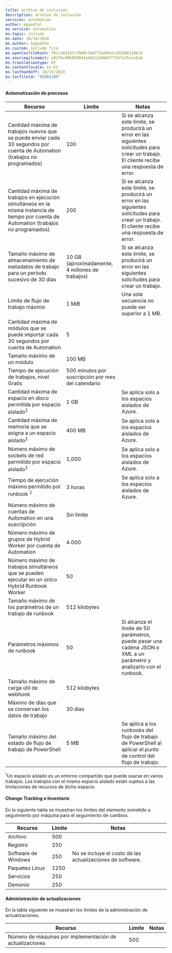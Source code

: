 ```yaml
---
title: archivo de inclusión
description: archivo de inclusión
services: automation
author: mgoedtel
ms.service: automation
ms.topic: include
ms.date: 10/14/2020
ms.author: magoedte
ms.custom: include file
ms.openlocfilehash: f01ca03167c7088c344f72e9943c103d9611bbc6
ms.sourcegitcommit: a92fbc09b859941ed64128db6ff72b7a7bcec6ab
ms.translationtype: HT
ms.contentlocale: es-ES
ms.lasthandoff: 10/15/2020
ms.locfileid: "92082189"
---
```

#### <a name="process-automation"></a>Automatización de procesos

| Recurso | Límite |Notas|
| --- | --- |---|
| Cantidad máxima de trabajos nuevos que se puede enviar cada 30 segundos por cuenta de Automation (trabajos no programados) |100 |Si se alcanza este límite, se producirá un error en las siguientes solicitudes para crear un trabajo. El cliente recibe una respuesta de error.|
| Cantidad máxima de trabajos en ejecución simultáneos en la misma instancia de tiempo por cuenta de Automation (trabajos no programados) |200 |Si se alcanza este límite, se producirá un error en las siguientes solicitudes para crear un trabajo. El cliente recibe una respuesta de error.|
| Tamaño máximo de almacenamiento de metadatos de trabajo para un período sucesivo de 30 días | 10 GB (aproximadamente, 4 millones de trabajos)|Si se alcanza este límite, se producirá un error en las siguientes solicitudes para crear un trabajo. |
| Límite de flujo de trabajo máximo|1 MiB|Una sola secuencia no puede ser superior a 1 MB.|
| Cantidad máxima de módulos que se puede importar cada 30 segundos por cuenta de Automation |5 ||
| Tamaño máximo de un módulo |100 MB ||
| Tiempo de ejecución de trabajos, nivel Gratis |500 minutos por suscripción por mes del calendario ||
| Cantidad máxima de espacio en disco permitida por espacio aislado<sup>1</sup> |1 GB |Se aplica solo a los espacios aislados de Azure.|
| Cantidad máxima de memoria que se asigna a un espacio aislado<sup>1</sup> |400 MB |Se aplica solo a los espacios aislados de Azure.|
| Número máximo de sockets de red permitido por espacio aislado<sup>1</sup> |1,000 |Se aplica solo a los espacios aislados de Azure.|
| Tiempo de ejecución máximo permitido por runbook <sup>1</sup> |3 horas |Se aplica solo a los espacios aislados de Azure.|
| Número máximo de cuentas de Automation en una suscripción |Sin límite ||
| Número máximo de grupos de Hybrid Worker por cuenta de Automation|4\.000||
|Número máximo de trabajos simultáneos que se pueden ejecutar en un único Hybrid Runbook Worker|50 ||
| Tamaño máximo de los parámetros de un trabajo de runbook   | 512 kilobytes||
| Parámetros máximos de runbook   | 50|Si alcanza el límite de 50 parámetros, puede pasar una cadena JSON o XML a un parámetro y analizarlo con el runbook.|
| Tamaño máximo de carga útil de webhook |  512 kilobytes|
| Máximo de días que se conservan los datos de trabajo|30 días|
| Tamaño máximo del estado de flujo de trabajo de PowerShell |5 MB| Se aplica a los runbooks del flujo de trabajo de PowerShell al aplicar el punto de control del flujo de trabajo.|

<sup>1</sup>Un espacio aislado es un entorno compartido que puede usarse en varios trabajos. Los trabajos con el mismo espacio aislado están sujetos a las limitaciones de recursos de dicho espacio.

#### <a name="change-tracking-and-inventory"></a>Change Tracking e Inventario

En la siguiente tabla se muestran los límites del elemento sometido a seguimiento por máquina para el seguimiento de cambios.

| **Recurso** | **Límite**| **Notas** |
|---|---|---|
|Archivo|500||
|Registro|250||
|Software de Windows|250|No se incluye el costo de las actualizaciones de software.|
|Paquetes Linux|1250||
|Servicios|250||
|Demonio|250||

#### <a name="update-management"></a>Administración de actualizaciones

En la tabla siguiente se muestran los límites de la administración de actualizaciones.

| **Recurso** | **Límite**| **Notas** |
|---|---|---|
|Número de máquinas por implementación de actualizaciones|500||